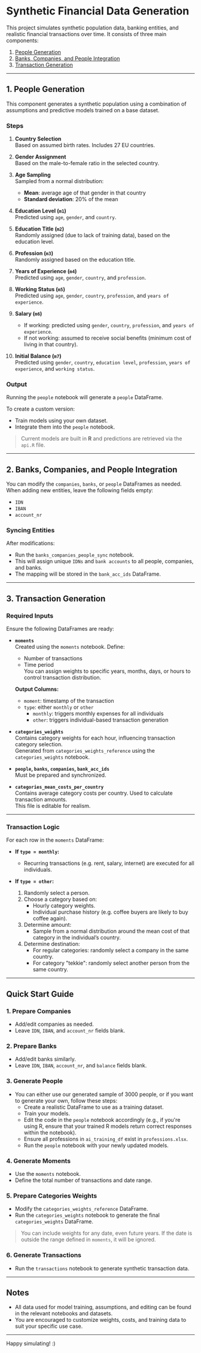 # Synthetic Financial Data Generation

This project simulates synthetic population data, banking entities, and realistic financial transactions over time. It consists of three main components:

1. [People Generation](#1-people-generation)
2. [Banks, Companies, and People Integration](#2-banks-companies-and-people-integration)
3. [Transaction Generation](#3-transaction-generation)

---

## 1. People Generation

This component generates a synthetic population using a combination of assumptions and predictive models trained on a base dataset.

### Steps

1. **Country Selection**  
   Based on assumed birth rates. Includes 27 EU countries.

2. **Gender Assignment**  
   Based on the male-to-female ratio in the selected country.

3. **Age Sampling**  
   Sampled from a normal distribution:
   - **Mean**: average age of that gender in that country
   - **Standard deviation**: 20% of the mean

4. **Education Level (`m1`)**  
   Predicted using `age`, `gender`, and `country`.

5. **Education Title (`m2`)**  
   Randomly assigned (due to lack of training data), based on the education level.

6. **Profession (`m3`)**  
   Randomly assigned based on the education title.

7. **Years of Experience (`m4`)**  
   Predicted using `age`, `gender`, `country`, and `profession`.

8. **Working Status (`m5`)**  
   Predicted using `age`, `gender`, `country`, `profession`, and `years of experience`.

9. **Salary (`m6`)**  
   - If working: predicted using `gender`, `country`, `profession`, and `years of experience`.
   - If not working: assumed to receive social benefits (minimum cost of living in that country).

10. **Initial Balance (`m7`)**  
    Predicted using `gender`, `country`, `education level`, `profession`, `years of experience`, and `working status`.

### Output

Running the `people` notebook will generate a `people` DataFrame.

To create a custom version:
- Train models using your own dataset.
- Integrate them into the `people` notebook.

> Current models are built in **R** and predictions are retrieved via the `api.R` file.

---

## 2. Banks, Companies, and People Integration

You can modify the `companies`, `banks`, or `people` DataFrames as needed. When adding new entities, leave the following fields empty:
- `IDN`
- `IBAN`
- `account_nr`

### Syncing Entities

After modifications:
- Run the `banks_companies_people_sync` notebook.
- This will assign unique `IDNs` and `bank accounts` to all people, companies, and banks.
- The mapping will be stored in the `bank_acc_ids` DataFrame.

---

## 3. Transaction Generation

### Required Inputs

Ensure the following DataFrames are ready:

- **`moments`**  
  Created using the `moments` notebook. Define:
  - Number of transactions
  - Time period  
  You can assign weights to specific years, months, days, or hours to control transaction distribution.

  **Output Columns:**
  - `moment`: timestamp of the transaction
  - `type`: either `monthly` or `other`
    - `monthly`: triggers monthly expenses for all individuals
    - `other`: triggers individual-based transaction generation

- **`categories_weights`**  
  Contains category weights for each hour, influencing transaction category selection.  
  Generated from `categories_weights_reference` using the `categories_weights` notebook.

- **`people`, `banks`, `companies`, `bank_acc_ids`**  
  Must be prepared and synchronized.

- **`categories_mean_costs_per_country`**  
  Contains average category costs per country. Used to calculate transaction amounts.  
  This file is editable for realism.

---

### Transaction Logic

For each row in the `moments` DataFrame:

- **If `type = monthly`:**
  - Recurring transactions (e.g. rent, salary, internet) are executed for all individuals.

- **If `type = other`:**
  1. Randomly select a person.
  2. Choose a category based on:
     - Hourly category weights.
     - Individual purchase history (e.g. coffee buyers are likely to buy coffee again).
  3. Determine amount:
     - Sample from a normal distribution around the mean cost of that category in the individual’s country.
  4. Determine destination:
     - For regular categories: randomly select a company in the same country.
     - For category "tekkie": randomly select another person from the same country.

---

## Quick Start Guide

### 1. Prepare Companies
- Add/edit companies as needed.
- Leave `IDN`, `IBAN`, and `account_nr` fields blank.

### 2. Prepare Banks
- Add/edit banks similarly.
- Leave `IDN`, `IBAN`, `account_nr`, and `balance` fields blank.

### 3. Generate People
- You can either use our generated sample of 3000 people, or if you want to generate your own, follow these steps:
  - Create a realistic DataFrame to use as a training dataset.
  - Train your models.
  - Edit the code in the `people` notebook accordingly (e.g., if you're using R, ensure that your trained R models return correct responses within the notebook).
  - Ensure all professions in `ai_training_df` exist in `professions.xlsx`.
  - Run the `people` notebook with your newly updated models.



### 4. Generate Moments
- Use the `moments` notebook.
- Define the total number of transactions and date range.

### 5. Prepare Categories Weights
- Modify the `categories_weights_reference` DataFrame.
- Run the `categories_weights` notebook to generate the final `categories_weights` DataFrame.

> You can include weights for any date, even future years. If the date is outside the range defined in `moments`, it will be ignored.

### 6. Generate Transactions
- Run the `transactions` notebook to generate synthetic transaction data.

---

## Notes

- All data used for model training, assumptions, and editing can be found in the relevant notebooks and datasets.
- You are encouraged to customize weights, costs, and training data to suit your specific use case.

---

Happy simulating! :) 
